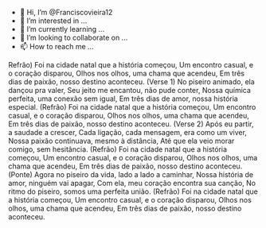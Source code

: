 - 👋 Hi, I’m @Franciscovieira12
- 👀 I’m interested in ...
- 🌱 I’m currently learning ...
- 💞️ I’m looking to collaborate on ...
- 📫 How to reach me ...

<!---
Franciscovieira12/Franciscovieira12 is a ✨ special ✨ repository because its `README.md` (this file) appears on your GitHub profile.
You can click the Preview link to take a look at your changes.
--->
Refrão)
Foi na cidade natal que a história começou,
Um encontro casual, e o coração disparou,
Olhos nos olhos, uma chama que acendeu,
Em três dias de paixão, nosso destino aconteceu.
(Verse 1)
No piseiro animado, ela dançou pra valer,
Seu jeito me encantou, não pude conter,
Nossa química perfeita, uma conexão sem igual,
Em três dias de amor, nossa história especial.
(Refrão)
Foi na cidade natal que a história começou,
Um encontro casual, e o coração disparou,
Olhos nos olhos, uma chama que acendeu,
Em três dias de paixão, nosso destino aconteceu.
(Verse 2)
Após eu partir, a saudade a crescer,
Cada ligação, cada mensagem, era como um viver,
Nossa paixão continuava, mesmo à distância,
Até que ela veio morar comigo, sem hesitância.
(Refrão)
Foi na cidade natal que a história começou,
Um encontro casual, e o coração disparou,
Olhos nos olhos, uma chama que acendeu,
Em três dias de paixão, nosso destino aconteceu.
(Ponte)
Agora no piseiro da vida, lado a lado a caminhar,
Nossa história de amor, ninguém vai apagar,
Com ela, meu coração encontra sua canção,
No ritmo do piseiro, somos uma perfeita união.
(Refrão)
Foi na cidade natal que a história começou,
Um encontro casual, e o coração disparou,
Olhos nos olhos, uma chama que acendeu,
Em três dias de paixão, nosso destino aconteceu.
